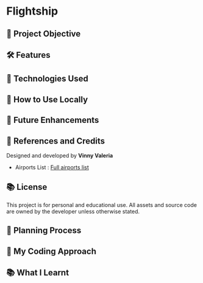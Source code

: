 # Flightship

## 🎯 Project Objective

## 🛠 Features

## 🧪 Technologies Used

## 🥪 How to Use Locally

## 🚀 Future Enhancements

## 🙌 References and Credits

Designed and developed by **Vinny Valeria**

-   Airports List : [Full airports list](https://nginx.openflights.org/data.php#airport)

## 📚 License

This project is for personal and educational use. All assets and source code are owned by the developer unless otherwise stated.

## 📝 Planning Process

## 🧠 My Coding Approach

## 📚 What I Learnt
